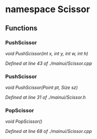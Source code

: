 # namespace Scissor



## Functions

### PushScissor

*void PushScissor(int x, int y, int w, int h)*

*Defined at line 43 of ./mainui/Scissor.cpp*

### PushScissor

*void PushScissor(Point pt, Size sz)*

*Defined at line 31 of ./mainui/Scissor.h*

### PopScissor

*void PopScissor()*

*Defined at line 68 of ./mainui/Scissor.cpp*



